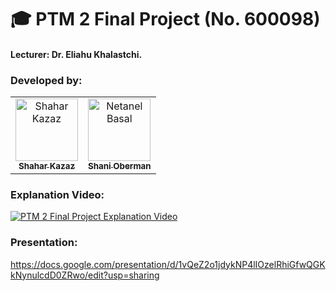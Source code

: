 # 🎓 PTM 2 Final Project (No. 600098)
#### Lecturer: Dr. Eliahu Khalastchi.  

### Developed by: 
<table>
  <tr>
    <td align="center"><a href="https://github.com/shaharkazaz"><img src="https://avatars2.githubusercontent.com/u/17194830?v=4" width="100px;" alt="Shahar Kazaz"/><br /><sub><b>Shahar Kazaz</b></sub></a><br /></td>
    <td align="center"><a href="https://github.com/shanioberman"><img src="https://avatars0.githubusercontent.com/u/54764794?s=460&v=4" width="100px;" alt="Netanel Basal"/><br /><sub><b>Shani Oberman</b></sub></a><br /></td>
  </tr>
</table>

### Explanation Video:   
[![PTM 2 Final Project Explanation Video](https://img.youtube.com/vi/kmCDd7goWtE/0.jpg)](https://www.youtube.com/watch?v=kmCDd7goWtE)

### Presentation: 
https://docs.google.com/presentation/d/1vQeZ2o1jdykNP4lIOzelRhiGfwQGKkNynulcdD0ZRwo/edit?usp=sharing

